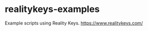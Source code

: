 realitykeys-examples
====================

Example scripts using Reality Keys. https://www.realitykeys.com/
